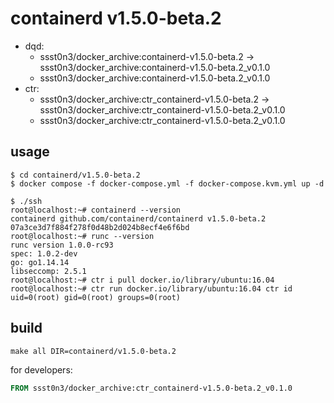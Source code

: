 # containerd v1.5.0-beta.2

* dqd: 
    * ssst0n3/docker_archive:containerd-v1.5.0-beta.2 -> ssst0n3/docker_archive:containerd-v1.5.0-beta.2_v0.1.0
    * ssst0n3/docker_archive:containerd-v1.5.0-beta.2_v0.1.0
* ctr:
    * ssst0n3/docker_archive:ctr_containerd-v1.5.0-beta.2 -> ssst0n3/docker_archive:ctr_containerd-v1.5.0-beta.2_v0.1.0
    * ssst0n3/docker_archive:ctr_containerd-v1.5.0-beta.2_v0.1.0

## usage

```shell
$ cd containerd/v1.5.0-beta.2
$ docker compose -f docker-compose.yml -f docker-compose.kvm.yml up -d
```

```shell
$ ./ssh
root@localhost:~# containerd --version
containerd github.com/containerd/containerd v1.5.0-beta.2 07a3ce3d7f884f278f0d48b2d024b8ecf4e6f6bd
root@localhost:~# runc --version
runc version 1.0.0-rc93
spec: 1.0.2-dev
go: go1.14.14
libseccomp: 2.5.1
root@localhost:~# ctr i pull docker.io/library/ubuntu:16.04
root@localhost:~# ctr run docker.io/library/ubuntu:16.04 ctr id
uid=0(root) gid=0(root) groups=0(root)
```

## build

```shell
make all DIR=containerd/v1.5.0-beta.2
```

for developers:

```dockerfile
FROM ssst0n3/docker_archive:ctr_containerd-v1.5.0-beta.2_v0.1.0
```
